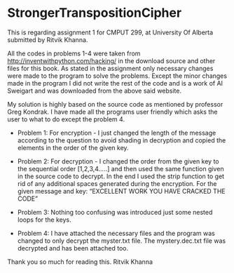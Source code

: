 # StrongerTranspositionCipher
This is regarding assignment 1 for CMPUT 299, at University Of Alberta submitted by Ritvik Khanna.


All the codes in problems 1-4 were taken from http://inventwithpython.com/hacking/ in the download source and other files for this book. As stated in the assignment only necessary changes were made to the program to solve the problems. Except the minor changes made in the program I did not write the rest of the code and is a work of AI Sweigart and was downloaded from the above said website.


My solution is highly based on the source code as mentioned by professor Greg Kondrak. I have made all the programs user friendly which asks the user to what to do except the problem 4.

* Problem 1: 
For encryption - I just changed the length of the message according to the question to avoid shading in decryption and copied the elements in the order of the given key.

* Problem 2:
For decryption - I changed the order from the given key to the sequential order [1,2,3,4…..] and then used the same function given in the source code to decrypt. In the end I used the strip function to get rid of any additional spaces generated during the encryption.
For the given message and key: “EXCELLENT WORK YOU HAVE CRACKED THE CODE”

* Problem 3:
Nothing too confusing was introduced just some nested loops for the keys.

* Problem 4: I have attached the necessary files and the program was changed to only decrypt the myster.txt file. The mystery.dec.txt file was decrypted and has been attached too.


Thank you so much for reading this.
Ritvik Khanna
